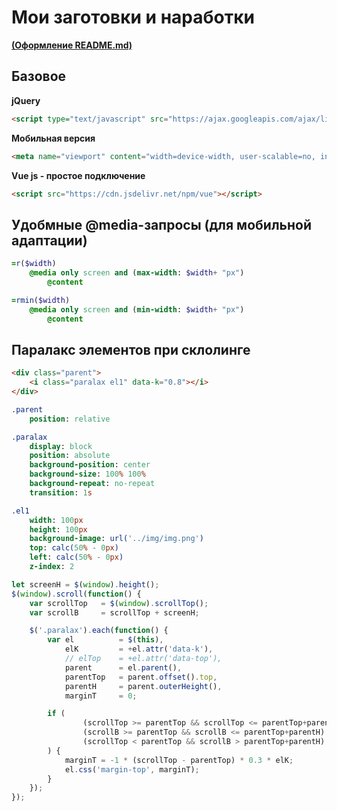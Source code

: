 # Мои заготовки и наработки
<a href="https://gist.github.com/fvcproductions/1bfc2d4aecb01a834b46" target="_blank">**(Оформление README.md)**</a>

## Базовое
**jQuery**
```HTML
<script type="text/javascript" src="https://ajax.googleapis.com/ajax/libs/jquery/1/jquery.min.js"></script>
```

**Мобильная версия**
```HTML
<meta name="viewport" content="width=device-width, user-scalable=no, initial-scale=1.0, maximum-scale=1.0, minimum-scale=1.0">
```

**Vue js - простое подключение**
```HTML
<script src="https://cdn.jsdelivr.net/npm/vue"></script>
```


## Удобмные @media-запросы (для мобильной адаптации)
```SASS
=r($width)
    @media only screen and (max-width: $width+ "px")
        @content

=rmin($width)
    @media only screen and (min-width: $width+ "px")
        @content
```


## Паралакс элементов при склолинге
```HTML
<div class="parent">
    <i class="paralax el1" data-k="0.8"></i>
</div>
```
```SASS
.parent
    position: relative

.paralax
    display: block
    position: absolute
    background-position: center
    background-size: 100% 100%
    background-repeat: no-repeat
    transition: 1s

.el1
    width: 100px
    height: 100px
    background-image: url('../img/img.png')
    top: calc(50% - 0px)
    left: calc(50% - 0px)
    z-index: 2
```
```javascript
let screenH = $(window).height();
$(window).scroll(function() {
    var scrollTop   = $(window).scrollTop();
    var scrollB     = scrollTop + screenH;

    $('.paralax').each(function() {
        var el          = $(this),
            elK         = +el.attr('data-k'),
            // elTop    = +el.attr('data-top'),
            parent      = el.parent(),
            parentTop   = parent.offset().top,
            parentH     = parent.outerHeight(),
            marginT     = 0;

        if (
                (scrollTop >= parentTop && scrollTop <= parentTop+parentH) ||
                (scrollB >= parentTop && scrollB <= parentTop+parentH) ||
                (scrollTop < parentTop && scrollB > parentTop+parentH)
        ) {
            marginT = -1 * (scrollTop - parentTop) * 0.3 * elK;
            el.css('margin-top', marginT);
        }
    });
});
```